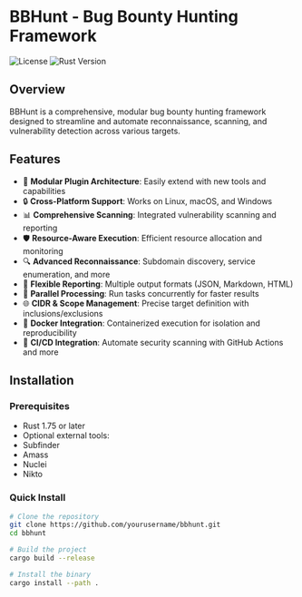 # BBHunt - Bug Bounty Hunting Framework

![License](https://img.shields.io/badge/license-MIT-blue.svg)
![Rust Version](https://img.shields.io/badge/rust-1.75+-orange.svg)

## Overview

BBHunt is a comprehensive, modular bug bounty hunting framework designed to streamline and automate reconnaissance, scanning, and vulnerability detection across various targets.

## Features

- 🚀 **Modular Plugin Architecture**: Easily extend with new tools and capabilities
- 🔒 **Cross-Platform Support**: Works on Linux, macOS, and Windows
- 📊 **Comprehensive Scanning**: Integrated vulnerability scanning and reporting
- 🛡️ **Resource-Aware Execution**: Efficient resource allocation and monitoring
- 🔍 **Advanced Reconnaissance**: Subdomain discovery, service enumeration, and more
- 📑 **Flexible Reporting**: Multiple output formats (JSON, Markdown, HTML)
- 🔄 **Parallel Processing**: Run tasks concurrently for faster results
- 🌐 **CIDR & Scope Management**: Precise target definition with inclusions/exclusions
- 🐳 **Docker Integration**: Containerized execution for isolation and reproducibility
- 🔌 **CI/CD Integration**: Automate security scanning with GitHub Actions and more

## Installation

### Prerequisites

- Rust 1.75 or later
- Optional external tools:
 - Subfinder
 - Amass
 - Nuclei
 - Nikto

### Quick Install

```bash
# Clone the repository
git clone https://github.com/yourusername/bbhunt.git
cd bbhunt

# Build the project
cargo build --release

# Install the binary
cargo install --path .